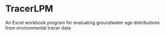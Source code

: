 # TracerLPM
An Excel workbook program for evaluating groundwater age distributions from environmental tracer data
